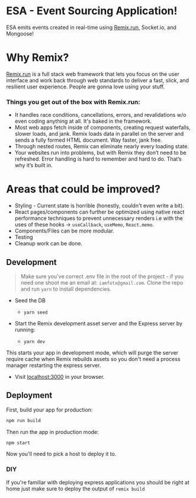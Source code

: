 # ESA - Event Sourcing Application!

ESA emits events created in real-time using [Remix.run](https://remix.run/docs), Socket.io, and Mongoose!

# Why Remix?

[Remix.run](https://remix.run/docs) is a full stack web framework that lets you focus on the user interface and work back through web standards to deliver a fast, slick, and resilient user experience. People are gonna love using your stuff.


### Things you get out of the box with Remix.run:

- It handles race conditions, cancellations, errors, and revalidations w/o even coding anything at all. It's baked in the framework.
- Most web apps fetch inside of components, creating request waterfalls, slower loads, and jank. Remix loads data in parallel on the server and sends a fully formed HTML document. Way faster, jank free.
- Through nested routes, Remix can eliminate nearly every loading state.
- Your websites run into problems, but with Remix they don’t need to be refreshed. Error handling is hard to remember and hard to do. That’s why it’s built in.


# Areas that could be improved?

- Styling - Current state is horrible (honestly, couldn't even write a bit).
- React pages/components can further be optimized using native react performance techniques to prevent unnecessary renders i.e with the uses of these hooks -> `useCallback`, `useMemo`, `React.memo`.
- Components/Files can be more modular.
- Testing
- Cleanup work can be done.

## Development

> Make sure you've correct .env file in the root of the project - if you need one shoot me an email at: `iamfotx@gmail.com`.
> Clone the repo and run `yarn` to install dependencies.

- Seed the DB
  - `yarn seed`

- Start the Remix development asset server and the Express server by running:

  - `yarn dev`

This starts your app in development mode, which will purge the server require cache when Remix rebuilds assets so you don't need a process manager restarting the express server.

- Visit [localhost:3000](http://localhost:3000/) in your browser.

## Deployment

First, build your app for production:

```sh
npm run build
```

Then run the app in production mode:

```sh
npm start
```

Now you'll need to pick a host to deploy it to.

### DIY

If you're familiar with deploying express applications you should be right at home just make sure to deploy the output of `remix build`
